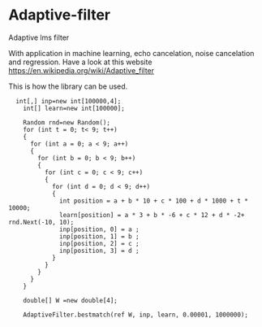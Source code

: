 # Adaptive-filter
Adaptive lms filter 

With application in machine learning, echo cancelation, noise cancelation and regression.
Have a look at this website https://en.wikipedia.org/wiki/Adaptive_filter

This is how the library can be used.

      int[,] inp=new int[100000,4];
        int[] learn=new int[100000];

        Random rnd=new Random();
        for (int t = 0; t< 9; t++)
        {
          for (int a = 0; a < 9; a++)
          {
            for (int b = 0; b < 9; b++)
            {
              for (int c = 0; c < 9; c++)
              {
                for (int d = 0; d < 9; d++)
                {
                  int position = a + b * 10 + c * 100 + d * 1000 + t * 10000;
                  learn[position] = a * 3 + b * -6 + c * 12 + d * -2+ rnd.Next(-10, 10);
                  inp[position, 0] = a ;
                  inp[position, 1] = b ;
                  inp[position, 2] = c ;
                  inp[position, 3] = d ;
                }
              }
            }
          }
        }

        double[] W =new double[4];

        AdaptiveFilter.bestmatch(ref W, inp, learn, 0.00001, 1000000);  
  
  
